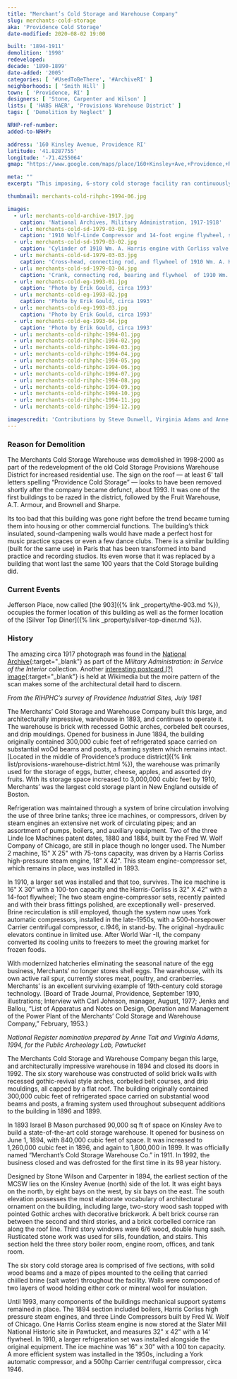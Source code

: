 ```yaml
---
title: "Merchant’s Cold Storage and Warehouse Company"
slug: merchants-cold-storage
aka: 'Providence Cold Storage'
date-modified: 2020-08-02 19:00

built: '1894-1911'
demolition: '1998'
redeveloped: 
decade: '1890-1899'
date-added: '2005'
categories: [ '#UsedToBeThere', '#ArchiveRI' ]
neighborhoods: [ 'Smith Hill' ]
town: [ 'Providence, RI' ]
designers: [ 'Stone, Carpenter and Wilson' ]
lists: [ 'HABS HAER', 'Provisions Warehouse District' ]
tags: [ 'Demolition by Neglect' ]

NRHP-ref-number:
added-to-NRHP:

address: '160 Kinsley Avenue, Providence RI'
latitude: '41.8287755'
longitude: '-71.4255064'
gmap: "https://www.google.com/maps/place/160+Kinsley+Ave,+Providence,+RI+02908/@41.8287755,-71.4255064,17z/data=!3m1!4b1!4m5!3m4!1s0x89e4450f2606c039:0x1658ce4ce4095854!8m2!3d41.8287755!4d-71.4233177"

meta: ""
excerpt: "This imposing, 6-story cold storage facility ran continuously for 98 years. It fell to the wrecking ball before converting these buildings becamethe cool thing to do."

thumbnail: merchants-cold-rihphc-1994-06.jpg

images:
  - url: merchants-cold-archive-1917.jpg
    caption: 'National Archives, Military Administration, 1917-1918'
  - url: merchants-cold-sd-1979-03-01.jpg
    caption: '1910 Wolf-Linde Compressor and 14-foot engine flywheel, side view — Steve Dunwell, Photographer, March 1979'
  - url: merchants-cold-sd-1979-03-02.jpg
    caption: 'Cylinder of 1910 Wm. A. Harris engine with Corliss valve gear — Steve Dunwell, Photographer, March 1979'
  - url: merchants-cold-sd-1979-03-03.jpg
    caption: 'Cross-head, connecting rod, and flywheel of 1910 Wm. A. Harris engine — Steve Dunwell, Photographer, March 1979'
  - url: merchants-cold-sd-1979-03-04.jpg
    caption: 'Crank, connecting rod, bearing and flywheel  of 1910 Wm. A. Harris engine — Steve Dunwell, Photographer, March 1979'
  - url: merchants-cold-eg-1993-01.jpg
    caption: 'Photo by Erik Gould, circa 1993'
  - url: merchants-cold-eg-1993-02.jpg
    caption: 'Photo by Erik Gould, circa 1993'
  - url: merchants-cold-eg-1993-03.jpg
    caption: 'Photo by Erik Gould, circa 1993'
  - url: merchants-cold-eg-1993-04.jpg
    caption: 'Photo by Erik Gould, circa 1993'
  - url: merchants-cold-rihphc-1994-01.jpg
  - url: merchants-cold-rihphc-1994-02.jpg
  - url: merchants-cold-rihphc-1994-03.jpg
  - url: merchants-cold-rihphc-1994-04.jpg
  - url: merchants-cold-rihphc-1994-05.jpg
  - url: merchants-cold-rihphc-1994-06.jpg
  - url: merchants-cold-rihphc-1994-07.jpg
  - url: merchants-cold-rihphc-1994-08.jpg
  - url: merchants-cold-rihphc-1994-09.jpg
  - url: merchants-cold-rihphc-1994-10.jpg
  - url: merchants-cold-rihphc-1994-11.jpg
  - url: merchants-cold-rihphc-1994-12.jpg

imagescredit: 'Contributions by Steve Dunwell, Virginia Adams and Anne Tait, and Erik Gould'
---
```


### Reason for Demolition

The Merchants Cold Storage Warehouse was demolished in 1998-2000 as part of the redevelopment of the old Cold Storage Provisions Warehouse District for increased residential use. The sign on the roof — at least 6' tall letters spelling “Providence Cold Storage” — looks to have been removed shortly after the company became defunct, about 1993. It was one of the first buildings to be razed in the district, followed by the Fruit Warehouse, A.T. Armour, and Brownell and Sharpe. 

Its too bad that this building was gone right before the trend became turning them into housing or other commercial functions. The building’s thick insulated, sound-dampening walls would have made a perfect host for music practice spaces or even a few dance clubs. There is a similar building (built for the same use) in Paris that has been transformed into band practice and recording studios. Its even worse that it was replaced by a building that wont last the same 100 years that the Cold Storage building did.


### Current Events

Jefferson Place, now called [the 903]({% link _property/the-903.md %}), occupies the former location of this building as well as the former location of the [Silver Top Diner]({% link _property/silver-top-diner.md %}). 


### History

The amazing circa 1917 photograph was found in the [National Archive](//catalog.archives.gov/id/45500854){:target="_blank"} as part of the _Military Administration: In Service of the Interior_ collection. Another [interesting postcard (?) image](//commons.wikimedia.org/wiki/File:Merchants%27_Freezing_and_Cold_Storage_Company,_Providence,_Rhode_Island.jpg){:target="_blank"} is held at Wikimedia but the moire pattern of the scan makes some of the architectural detail hard to discern. 

_From the RIHPHC’s survey of Providence Industrial Sites, July 1981_

The Merchants’ Cold Storage and Warehouse Company built this large, and architecturally impressive, warehouse in 1893, and continues to operate it. The warehouse is brick with recessed Gothic arches, corbeled belt courses, and drip mouldings. Opened for business in June 1894, the building originally contained 300,000 cubic feet of refrigerated space carried on substantial woOd beams and posts, a framing system which remains intact. [Located in the middle of Providence’s produce district]({% link list/provisions-warehouse-district.html %}), the warehouse was primarily used for the storage of eggs, butter, cheese, apples, and assorted dry fruits. With its storage space increased to 3,000,000 cubic feet by 1910, Merchants’ was the largest cold storage plant in New England outside of Boston. 

Refrigeration was maintained through a system of brine circulation involving the use of three brine tanks; three ice machines, or compressors, driven by steam engines an extensive net work of circulating pipes; and an assortment of pumps, boilers, and auxiliary equipment. Two of the three Linde Ice Machines patent dates, 1880 and 1884, built by the Fred W. Wolf Company of Chicago, are still in place though no longer used. The Number 2 machine, 15" X 25" with 75-tons capacity, was driven by a Harris Corliss high-pressure steam engine, 18" X 42". This steam engine-compressor set, which remains in place, was installed in 1893. 

In 1910, a larger set was installed and that too, survives. The ice machine is 16" X 30" with a 100-ton capacity and the Harris-Corliss is 32" X 42" with a 14-foot flywheel; The two steam engine-compressor sets, recently painted and with their brass fittings polished, are exceptionally well- preserved. Brine recirculation is still employed, though the system now uses York automatic compressors, installed in the late-1950s, with a 500-horsepower Carrier centrifugal compressor, c.l946, in stand-by. The original -hydraulic elevators continue in limited use. After World War -II, the company converted its cooling units to freezers to meet the growing market for frozen foods. 

With modernized hatcheries eliminating the seasonal nature of the egg business, Merchants’ no longer stores shell eggs. The warehouse, with its own active rail spur, currently stores meat, poultry, and cranberries. Merchants’ is an excellent surviving example of 19th-century cold storage technology. (Board of Trade Journal, Providence, September 1910, illustrations; Interview with Carl Johnson, manager, August, 1977; Jenks and Ballou, “List of Apparatus and Notes on Design, Operation and Management of the Power Plant of the Merchants’ Cold Storage and Warehouse Company,” February, 1953.)

_National Register nomination prepared by Anne Tait and Virginia Adams, 1994, for the Public Archeology Lab, Pawtucket_

The Merchants Cold Storage and Warehouse Company began this large, and architecturally impressive warehouse in 1894 and closed its doors in 1992. The six story warehouse was constructed of solid brick walls with recessed gothic-revival style arches, corbeled belt courses, and drip mouldings, all capped by a flat roof. The building originally contained 300,000 cubic feet of refrigerated space carried on substantial wood beams and posts, a framing system used throughout subsequent additions to the building in 1896 and 1899.

In 1893 Israel B Mason purchased 90,000 sq ft of space on Kinsley Ave to build a state-of-the-art cold storage warehouse. It opened for business on June 1, 1894, with 840,000 cubic feet of space. It was increased to 1,260,000 cubic feet in 1896, and again to 1,800,000 in 1899. It was officially named “Merchant’s Cold Storage Warehouse Co.” in 1911. In 1992, the business closed and was defrosted for the first time in its 98 year history.

Designed by Stone Wilson and Carpenter in 1894, the earliest section of the MCSW lies on the Kinsley Avenue (north) side of the lot. It was eight bays on the north, by eight bays on the west, by six bays on the east. The south elevation possesses the most elaborate vocabulary of architectural ornament on the building, including large, two-story wood sash topped with pointed Gothic arches with decorative brickwork. A belt brick course ran between the second and third stories, and a brick corbelled cornice ran along the roof line. Third story windows were 6/6 wood, double hung sash. Rusticated stone work was used for sills, foundation, and stairs. This section held the three story boiler room, engine room, offices, and tank room.

The six story cold storage area is comprised of five sections, with solid wood beams and a maze of pipes mounted to the ceiling that carried chiilled brine (salt water) throughout the facility. Walls were composed of two layers of wood holding either cork or mineral wool for insulation.

Until 1993, many components of the buildings mechanical support systems remained in place. The 1894 section included boilers, Harris Corliss high pressure steam engines, and three Linde Compressors built by Fred W. Wolf of Chicago. One Harris Corliss steam engine is now stored at the Slater Mill National Historic site in Pawtucket, and measures 32" x 42" with a 14' flywheel. In 1910, a larger refrigeration set was installed alongside the original equipment. The ice machine was 16" x 30" with a 100 ton capacity. A more efficient system was installed in the 1950s, including a York automatic compressor, and a 500hp Carrier centrifugal compressor, circa 1946.
